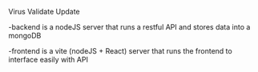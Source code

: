 Virus Validate Update


-backend is a nodeJS server that runs a restful API and stores data into a mongoDB

-frontend is a vite (nodeJS + React) server that runs the frontend to interface easily with API
